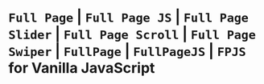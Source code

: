 # `Full Page` | `Full Page JS` | `Full Page Slider` | `Full Page Scroll` | `Full Page Swiper` | `FullPage` | `FullPageJS` | `FPJS` for Vanilla JavaScript


